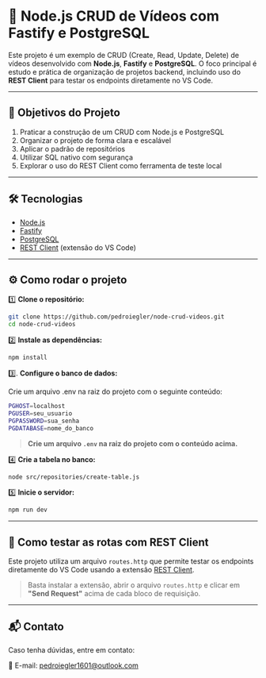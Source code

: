 # 🚀 Node.js CRUD de Vídeos com Fastify e PostgreSQL

Este projeto é um exemplo de CRUD (Create, Read, Update, Delete) de vídeos desenvolvido com **Node.js**, **Fastify** e **PostgreSQL**. O foco principal é estudo e prática de organização de projetos backend, incluindo uso do **REST Client** para testar os endpoints diretamente no VS Code.

---

## 🎯 Objetivos do Projeto
1. Praticar a construção de um CRUD com Node.js e PostgreSQL
2. Organizar o projeto de forma clara e escalável
3. Aplicar o padrão de repositórios
4. Utilizar SQL nativo com segurança
5. Explorar o uso do REST Client como ferramenta de teste local

---

## 🛠 Tecnologias

- [Node.js](https://nodejs.org/)
- [Fastify](https://www.fastify.io/)
- [PostgreSQL](https://www.postgresql.org/)
- [REST Client](https://marketplace.visualstudio.com/items?itemName=humao.rest-client) (extensão do VS Code)
  
---

## ⚙️ Como rodar o projeto

1️⃣ **Clone o repositório:**
```bash
git clone https://github.com/pedroiegler/node-crud-videos.git
cd node-crud-videos
```

2️⃣ **Instale as dependências:**
```bash
npm install
```

3️⃣. **Configure o banco de dados:**

Crie um arquivo .env na raiz do projeto com o seguinte conteúdo:

```bash
PGHOST=localhost
PGUSER=seu_usuario
PGPASSWORD=sua_senha
PGDATABASE=nome_do_banco
```
> **Crie um arquivo `.env` na raiz do projeto com o conteúdo acima.**  

4️⃣ **Crie a tabela no banco:**
```bash
node src/repositories/create-table.js
```

5️⃣ **Inicie o servidor:**
```bash
npm run dev
```

---

## 🧪 Como testar as rotas com REST Client

Este projeto utiliza um arquivo `routes.http` que permite testar os endpoints diretamente do VS Code usando a extensão [REST Client](https://marketplace.visualstudio.com/items?itemName=humao.rest-client).

> Basta instalar a extensão, abrir o arquivo `routes.http` e clicar em **"Send Request"** acima de cada bloco de requisição.

---

## 📬 Contato  

Caso tenha dúvidas, entre em contato:  

📧 E-mail: [pedroiegler1601@outlook.com](mailto:pedroiegler1601@outlook.com)  
